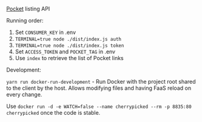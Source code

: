 [Pocket](https://getpocket.com) listing API

Running order:

1. Set `CONSUMER_KEY` in .env
1. `TERMINAL=true node ./dist/index.js auth`
1. `TERMINAL=true node ./dist/index.js token`
1. Set `ACCESS_TOKEN` and `POCKET_TAG` in .env
1. Use `index` to retrieve the list of Pocket links

Development:

`yarn run docker-run-development` - Run Docker with the project root shared to the client by the host. Allows modifying files and having FaaS reload on every change.

Use `docker run -d -e WATCH=false --name cherrypicked --rm -p 8835:80 cherrypicked` once the code is stable.